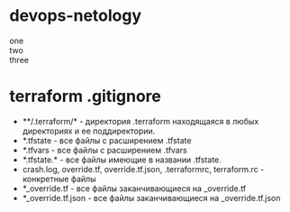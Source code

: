 # devops-netology
one\
two\
three
# terraform .gitignore
- **/.terraform/\* - директория .terraform находящаяся в любых директориях и ее поддиректории.
- *.tfstate - все файлы с расширением .tfstate
- *.tfvars - все файлы с расширением .tfvars
- *.tfstate.\* - все файлы имеющие в названии .tfstate.
- crash.log, override.tf, override.tf.json, .terraformrc, terraform.rc - конкретные файлы
- *_override.tf - все файлы заканчивающиеся на _override.tf
- *_override.tf.json - все файлы заканчивающиеся на _override.tf.json
